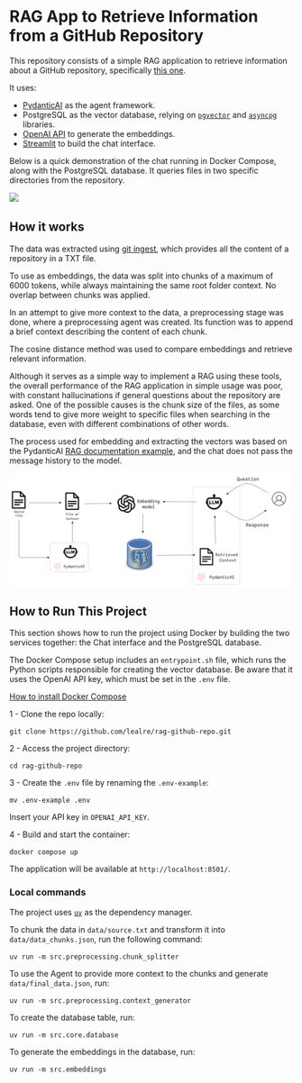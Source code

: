 # RAG App to Retrieve Information from a GitHub Repository

This repository consists of a simple RAG application to retrieve information about a GitHub repository, specifically [this one](https://github.com/lvgalvao/data-engineering-roadmap).

It uses:

- [PydanticAI](https://docs.pydantic.dev/latest/) as the agent framework.
- PostgreSQL as the vector database, relying on [`pgvector`](https://github.com/pgvector/pgvector) and [`asyncpg`](https://magicstack.github.io/asyncpg/current/) libraries.
- [OpenAI API](https://platform.openai.com/docs/overview) to generate the embeddings.
- [Streamlit](https://streamlit.io/) to build the chat interface.

Below is a quick demonstration of the chat running in Docker Compose, along with the PostgreSQL database. It queries files in two specific directories from the repository.

![](media/rag-demo.gif)

## How it works

The data was extracted using [git ingest](https://gitingest.com/), which provides all the content of a repository in a TXT file.

To use as embeddings, the data was split into chunks of a maximum of 6000 tokens, while always maintaining the same root folder context. No overlap between chunks was applied.

In an attempt to give more context to the data, a preprocessing stage was done, where a preprocessing agent was created. Its function was to append a brief context describing the content of each chunk.

The cosine distance method was used to compare embeddings and retrieve relevant information.

Although it serves as a simple way to implement a RAG using these tools, the overall performance of the RAG application in simple usage was poor, with constant hallucinations if general questions about the repository are asked. One of the possible causes is the chunk size of the files, as some words tend to give more weight to specific files when searching in the database, even with different combinations of other words.

The process used for embedding and extracting the vectors was based on the PydanticAI [RAG documentation example](https://ai.pydantic.dev/examples/rag/), and the chat does not pass the message history to the model.

![](media/diagram.png)

## How to Run This Project

This section shows how to run the project using Docker by building the two services together: the Chat interface and the PostgreSQL database.

The Docker Compose setup includes an `entrypoint.sh` file, which runs the Python scripts responsible for creating the vector database. Be aware that it uses the OpenAI API key, which must be set in the `.env` file.

[How to install Docker Compose](https://docs.docker.com/compose/install/)

1 - Clone the repo locally:

```shell
git clone https://github.com/lealre/rag-github-repo.git
```

2 - Access the project directory:

```shell
cd rag-github-repo
```

3 - Create the `.env` file by renaming the `.env-example`:

```shell
mv .env-example .env
```

Insert your API key in `OPENAI_API_KEY`.

4 - Build and start the container:

```shell
docker compose up
```

The application will be available at `http://localhost:8501/`.

### Local commands

The project uses [`uv`](https://docs.astral.sh/uv/) as the dependency manager.

To chunk the data in `data/source.txt` and transform it into `data/data_chunks.json`, run the following command:

```shell
uv run -m src.preprocessing.chunk_splitter
```

To use the Agent to provide more context to the chunks and generate `data/final_data.json`, run:

```shell
uv run -m src.preprocessing.context_generator
```

To create the database table, run:

```shell
uv run -m src.core.database
```

To generate the embeddings in the database, run:

```shell
uv run -m src.embeddings
```
